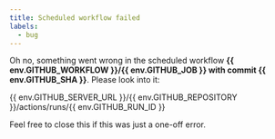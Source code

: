 ```yaml
---
title: Scheduled workflow failed
labels:
  - bug
---
```


Oh no, something went wrong in the scheduled workflow **{{ env.GITHUB_WORKFLOW }}/{{ env.GITHUB_JOB }} with commit {{ env.GITHUB_SHA }}**.
Please look into it:

{{ env.GITHUB_SERVER_URL }}/{{ env.GITHUB_REPOSITORY }}/actions/runs/{{ env.GITHUB_RUN_ID }}

Feel free to close this if this was just a one-off error.
